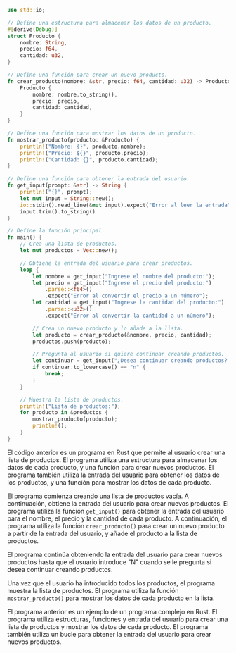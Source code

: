 ```rust
use std::io;

// Define una estructura para almacenar los datos de un producto.
#[derive(Debug)]
struct Producto {
    nombre: String,
    precio: f64,
    cantidad: u32,
}

// Define una función para crear un nuevo producto.
fn crear_producto(nombre: &str, precio: f64, cantidad: u32) -> Producto {
    Producto {
        nombre: nombre.to_string(),
        precio: precio,
        cantidad: cantidad,
    }
}

// Define una función para mostrar los datos de un producto.
fn mostrar_producto(producto: &Producto) {
    println!("Nombre: {}", producto.nombre);
    println!("Precio: ${}", producto.precio);
    println!("Cantidad: {}", producto.cantidad);
}

// Define una función para obtener la entrada del usuario.
fn get_input(prompt: &str) -> String {
    println!("{}", prompt);
    let mut input = String::new();
    io::stdin().read_line(&mut input).expect("Error al leer la entrada");
    input.trim().to_string()
}

// Define la función principal.
fn main() {
    // Crea una lista de productos.
    let mut productos = Vec::new();

    // Obtiene la entrada del usuario para crear productos.
    loop {
        let nombre = get_input("Ingrese el nombre del producto:");
        let precio = get_input("Ingrese el precio del producto:")
            .parse::<f64>()
            .expect("Error al convertir el precio a un número");
        let cantidad = get_input("Ingrese la cantidad del producto:")
            .parse::<u32>()
            .expect("Error al convertir la cantidad a un número");

        // Crea un nuevo producto y lo añade a la lista.
        let producto = crear_producto(&nombre, precio, cantidad);
        productos.push(producto);

        // Pregunta al usuario si quiere continuar creando productos.
        let continuar = get_input("¿Desea continuar creando productos? (S/N)");
        if continuar.to_lowercase() == "n" {
            break;
        }
    }

    // Muestra la lista de productos.
    println!("Lista de productos:");
    for producto in &productos {
        mostrar_producto(producto);
        println!();
    }
}
```

El código anterior es un programa en Rust que permite al usuario crear una lista de productos. El programa utiliza una estructura para almacenar los datos de cada producto, y una función para crear nuevos productos. El programa también utiliza la entrada del usuario para obtener los datos de los productos, y una función para mostrar los datos de cada producto.

El programa comienza creando una lista de productos vacía. A continuación, obtiene la entrada del usuario para crear nuevos productos. El programa utiliza la función `get_input()` para obtener la entrada del usuario para el nombre, el precio y la cantidad de cada producto. A continuación, el programa utiliza la función `crear_producto()` para crear un nuevo producto a partir de la entrada del usuario, y añade el producto a la lista de productos.

El programa continúa obteniendo la entrada del usuario para crear nuevos productos hasta que el usuario introduce "N" cuando se le pregunta si desea continuar creando productos.

Una vez que el usuario ha introducido todos los productos, el programa muestra la lista de productos. El programa utiliza la función `mostrar_producto()` para mostrar los datos de cada producto en la lista.

El programa anterior es un ejemplo de un programa complejo en Rust. El programa utiliza estructuras, funciones y entrada del usuario para crear una lista de productos y mostrar los datos de cada producto. El programa también utiliza un bucle para obtener la entrada del usuario para crear nuevos productos.
